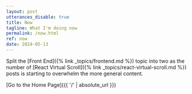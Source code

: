 ```yaml
---
layout: post
utterances_disable: true
title: Now
tagline: What I'm doing now
permalink: /now.html
ref: now
date: 2024-05-13
---
```


Split the [Front End]({% link _topics/frontend.md %}) topic into two as the number of [React Virtual Scroll]({% link _topics/react-virtual-scroll.md %}) posts is starting to overwhelm the more general content.

[Go to the Home Page]({{ '/' | absolute_url }})
